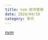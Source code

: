 ```yaml
---
title: nvm 命令使用
date: 2024/04/10
category: 命令
---
```


[nvm](https://juejin.cn/post/7316447817161572387)


